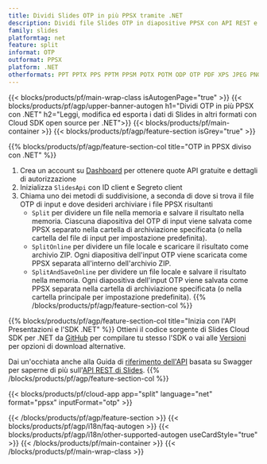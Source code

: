 ```yaml
---
title: Dividi Slides OTP in più PPSX tramite .NET
description: Dividi file Slides OTP in diapositive PPSX con API REST e SDK .NET open source
family: slides
platformtag: net
feature: split
informat: OTP
outformat: PPSX
platform: .NET
otherformats: PPT PPTX PPS PPTM PPSM POTX POTM ODP OTP PDF XPS JPEG PNG BMP TIFF SVG HTML5 MD GIF XAML
---
```


{{< blocks/products/pf/main-wrap-class isAutogenPage="true" >}}
{{< blocks/products/pf/agp/upper-banner-autogen h1="Dividi OTP in più PPSX con .NET" h2="Leggi, modifica ed esporta i dati di Slides in altri formati con Cloud SDK open source per .NET">}}
{{< blocks/products/pf/main-container >}}
{{< blocks/products/pf/agp/feature-section isGrey="true" >}}

{{% blocks/products/pf/agp/feature-section-col title="OTP in PPSX diviso con .NET" %}}
1. Crea un account su <a href="https://dashboard.aspose.cloud/">Dashboard</a> per ottenere quote API gratuite e dettagli di autorizzazione
1. Inizializza ```SlidesApi``` con ID client e Segreto client
1. Chiama uno dei metodi di suddivisione, a seconda di dove si trova il file OTP di input e dove desideri archiviare i file PPSX risultanti
    - ```Split``` per dividere un file nella memoria e salvare il risultato nella memoria. Ciascuna diapositiva del OTP di input viene salvata come PPSX separato nella cartella di archiviazione specificata (o nella cartella del file di input per impostazione predefinita).
    - ```SplitOnline``` per dividere un file locale e scaricare il risultato come archivio ZIP. Ogni diapositiva dell'input OTP viene scaricata come PPSX separata all'interno dell'archivio ZIP.
    - ```SplitAndSaveOnline``` per dividere un file locale e salvare il risultato nella memoria. Ogni diapositiva dell'input OTP viene salvata come PPSX separata nella cartella di archiviazione specificata (o nella cartella principale per impostazione predefinita).
{{% /blocks/products/pf/agp/feature-section-col %}}

{{% blocks/products/pf/agp/feature-section-col title="Inizia con l'API Presentazioni e l'SDK .NET" %}}
Ottieni il codice sorgente di Slides Cloud SDK per .NET da [GitHub](https://github.com/aspose-slides-cloud/aspose-slides-cloud-dotnet) per compilare tu stesso l'SDK o vai alle [Versioni](https://releases.aspose.cloud/) per opzioni di download alternative.

Dai un'occhiata anche alla Guida di [riferimento dell'API](https://apireference.aspose.cloud/slides/) basata su Swagger per saperne di più sull'[API REST di Slides](https://products.aspose.cloud/slides/curl/).
{{% /blocks/products/pf/agp/feature-section-col %}}

{{< blocks/products/pf/cloud-app app="split" language="net" format="ppsx" inputFormat="otp" >}}

{{< /blocks/products/pf/agp/feature-section >}}
{{< blocks/products/pf/agp/i18n/faq-autogen >}}
{{< blocks/products/pf/agp/i18n/other-supported-autogen useCardStyle="true" >}}
{{< /blocks/products/pf/main-container >}}
{{< /blocks/products/pf/main-wrap-class >}}